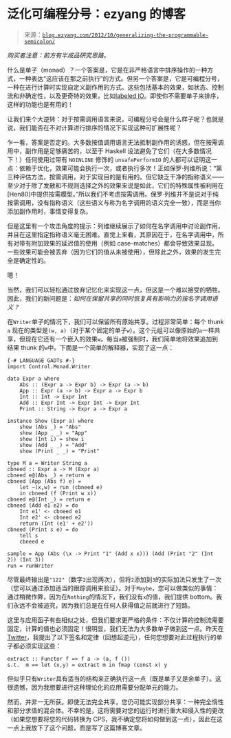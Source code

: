 <!--yml

category: 未分类

date: 2024-07-01 18:17:26

-->

# 泛化可编程分号：ezyang 的博客

> 来源：[`blog.ezyang.com/2012/10/generalizing-the-programmable-semicolon/`](http://blog.ezyang.com/2012/10/generalizing-the-programmable-semicolon/)

*购买者注意：前方有半成品研究思路。*

什么是单子（monad）？一个答案是，它是在非严格语言中排序操作的一种方式，一种表达“这应该在那之前执行”的方式。但另一个答案是，它是可编程分号，一种在进行计算时实现自定义副作用的方式。这些包括基本的效果，如状态、控制流和非确定性，以及更奇特的效果，比如[labeled IO](http://hackage.haskell.org/package/lio)。即使你不需要单子来排序，这样的功能也是有用的！

让我们来个大逆转：对于按需调用语言来说，可编程分号会是什么样子呢？也就是说，我们能否在不对计算进行排序的情况下实现这种可扩展性呢？

乍一看，答案是否定的。大多数按值调用语言无法抵制副作用的诱惑，但在按需调用中，副作用是足够痛苦的，以至于 Haskell 设法避免了它们（在大多数情况下！）任何使用过带有 `NOINLINE` 修饰的 `unsafePerformIO` 的人都可以证明这一点：依赖于优化，效果可能会执行一次，或者执行多次！正如保罗·列维所说：“第三种评估方法，按需调用，对于实现目的是有用的。但它缺乏干净的指称语义——至少对于除了发散和不规则选择之外的效果来说是如此，它们的特殊属性被利用在[Hen80]中提供按需模型。”所以我们不考虑按需调用。保罗·列维并不是说对于纯按需调用，没有指称语义（这些语义与称为名字调用的语义完全一致），而是当你添加副作用时，事情变得复杂。

但是这里有一个攻击角度的提示：列维继续展示了如何在名字调用中讨论副作用，并且在这里指定指称语义毫无困难。直觉上来看，其原因在于，在名字调用中，所有对带有附加效果的延迟值的使用（例如 case-matches）都会导致效果显现。一些效果可能会被丢弃（因为它们的值从未被使用），但除此之外，效果的发生完全是确定性的。

嗯！

当然，我们可以轻松通过放弃记忆化来实现这一点，但这是一个难以接受的牺牲。因此，我们的新问题是：*如何在保留共享的同时恢复具有影响力的按名字调用语义？*

在`Writer`单子的情况下，我们可以保留所有原始共享。过程非常简单：每个 thunk `a` 现在的类型是`(w, a)`（对于某个固定的单子`w`）。这个元组可以像原始的`a`一样共享，但现在它还有一个嵌入的效果`w`。每当`a`被强制时，我们简单地将效果追加到结果 thunk 的`w`中。下面是一个简单的解释器，实现了这一点：

```
{-# LANGUAGE GADTs #-}
import Control.Monad.Writer

data Expr a where
    Abs :: (Expr a -> Expr b) -> Expr (a -> b)
    App :: Expr (a -> b) -> Expr a -> Expr b
    Int :: Int -> Expr Int
    Add :: Expr Int -> Expr Int -> Expr Int
    Print :: String -> Expr a -> Expr a

instance Show (Expr a) where
    show (Abs _) = "Abs"
    show (App _ _) = "App"
    show (Int i) = show i
    show (Add _ _) = "Add"
    show (Print _ _) = "Print"

type M a = Writer String a
cbneed :: Expr a -> M (Expr a)
cbneed e@(Abs _) = return e
cbneed (App (Abs f) e) =
    let ~(x,w) = run (cbneed e)
    in cbneed (f (Print w x))
cbneed e@(Int _) = return e
cbneed (Add e1 e2) = do
    Int e1' <- cbneed e1
    Int e2' <- cbneed e2
    return (Int (e1' + e2'))
cbneed (Print s e) = do
    tell s
    cbneed e

sample = App (Abs (\x -> Print "1" (Add x x))) (Add (Print "2" (Int 2)) (Int 3))
run = runWriter

```

尽管最终输出是`"122"`（数字`2`出现两次），但将`2`添加到`3`的实际加法只发生了一次（您可以通过添加适当的跟踪调用来验证）。对于`Maybe`，您可以做类似的事情：通过稍微作弊，因为在`Nothing`的情况下，我们没有`x`的值，我们提供 bottom。我们永远不会被追究，因为我们总是在任何人获得值之前就进行了短路。

这里与应用函子有些相似之处，但我们要求更严格的条件：不仅计算的控制流需要固定，计算的值也必须固定！很明显，我们无法为大多数单子做到这一点。昨天在[Twitter](https://twitter.com/ezyang/status/253258690688344064)，我提出了以下签名和定律（回想起逆元），任何您想要对此过程执行的单子都必须实现这些：

```
extract :: Functor f => f a -> (a, f ())
s.t.  m == let (x,y) = extract m in fmap (const x) y

```

但似乎只有`Writer`具有适当的结构来正确执行这一点（既是单子又是余单子）。这很遗憾，因为我想要进行这种理论化的应用需要分配单元的能力。

然而，并非一无所获。即使无法完全共享，您仍可能实现部分共享：一种完全惰性和部分求值的混合体。不幸的是，这将需要对您的运行时进行重大和侵入性的更改（如果您想要将您的代码转换为 CPS，我不确定您将如何做到这一点），因此在这一点上我放下了这个问题，而是写了这篇博客文章。
